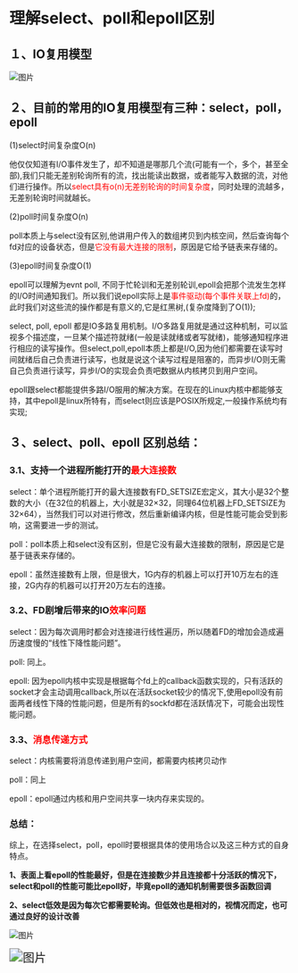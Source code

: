 # 理解select、poll和epoll区别

## １、IO复用模型

![图片](https://static.dingtalk.com/media/lALPDiQ3KR9S0PHNApTNA5Q_916_660.png_620x10000q90g.jpg?auth_bizType=IM&auth_bizEntity=%7B%22cid%22%3A%22627064533%3A627064533%22%2C%22msgId%22%3A%223484896791903%22%7D&bizType=im&open_id=627064533)

## ２、目前的常用的IO复用模型有三种：select，poll，epoll

(1)select时间复杂度O(n)

他仅仅知道有I/O事件发生了，却不知道是哪那几个流(可能有一个，多个，甚至全部),我们只能无差别轮询所有的流，找出能读出数据，或者能写入数据的流，对他们进行操作。所以<font color = red>select具有o(n)无差别轮询的时间复杂度</font>，同时处理的流越多，无差别轮询时间就越长。

(2)poll时间复杂度O(n)

poll本质上与select没有区别,他讲用户传入的数组拷贝到内核空间，然后查询每个fd对应的设备状态，但是<font color = red>它没有最大连接的限制</font>，原因是它给予链表来存储的。

(3)epoll时间复杂度O(1)

epoll可以理解为evnt poll, 不同于忙轮训和无差别轮训,epoll会把那个流发生怎样的I/O时间通知我们。所以我们说epoll实际上是<font color = red>事件驱动(每个事件关联上fd)</font>的，此时我们对这些流的操作都是有意义的,它是红黑树,(复杂度降到了O(1));



select, poll, epoll 都是IO多路复用机制。I/O多路复用就是通过这种机制，可以监视多个描述度，一旦某个描述符就绪(一般是读就绪或者写就绪)，能够通知程序进行相应的读写操作。但select,poll,epoll本质上都是I/O,因为他们都需要在读写时间就绪后自己负责进行读写，也就是说这个读写过程是阻塞的，而异步I/O则无需自己负责进行读写，异步I/O的实现会负责吧数据从内核拷贝到用户空间。



epoll跟select都能提供多路I/O服用的解决方案。在现在的Linux内核中都能够支持，其中epoll是linux所特有，而select则应该是POSIX所规定,一般操作系统均有实现;



## ３、**select、poll、epoll 区别总结：**

### 3.1、支持一个进程所能打开的<font color = red>最大连接数</font>

select：单个进程所能打开的最大连接数有FD_SETSIZE宏定义，其大小是32个整数的大小（在32位的机器上，大小就是32×32，同理64位机器上FD_SETSIZE为32×64），当然我们可以对进行修改，然后重新编译内核，但是性能可能会受到影响，这需要进一步的测试。

poll：poll本质上和select没有区别，但是它没有最大连接数的限制，原因是它是基于链表来存储的。

epoll：虽然连接数有上限，但是很大，1G内存的机器上可以打开10万左右的连接，2G内存的机器可以打开20万左右的连接。

### 3.2、FD剧增后带来的IO<font color = red>效率问题</font>

select：因为每次调用时都会对连接进行线性遍历，所以随着FD的增加会造成遍历速度慢的“线性下降性能问题”。

poll:	同上。

epoll:	因为epoll内核中实现是根据每个fd上的callback函数实现的，只有活跃的socket才会主动调用callback,所以在活跃socket较少的情况下,使用epoll没有前面两者线性下降的性能问题，但是所有的sockfd都在活跃情况下，可能会出现性能问题。

### 3.3、<font color = red>消息传递方式</font>

select：内核需要将消息传递到用户空间，都需要内核拷贝动作

poll：同上

epoll：epoll通过内核和用户空间共享一块内存来实现的。

### **总结：**

综上，在选择select，poll，epoll时要根据具体的使用场合以及这三种方式的自身特点。

**1、表面上看epoll的性能最好，但是在连接数少并且连接都十分活跃的情况下，select和poll的性能可能比epoll好，毕竟epoll的通知机制需要很多函数回调**

**2、select低效是因为每次它都需要轮询。但低效也是相对的，视情况而定，也可通过良好的设计改善** 

![图片](https://static.dingtalk.com/media/lALPDhJzr-nhBnbNApPNA8U_965_659.png_620x10000q90g.jpg?auth_bizType=IM&auth_bizEntity=%7B%22cid%22%3A%22627064533%3A627064533%22%2C%22msgId%22%3A%223485696508656%22%7D&bizType=im&open_id=627064533)

<img src="https://static.dingtalk.com/media/lALPDiCpqpJJGZLNAY7NA84_974_398.png_620x10000q90g.jpg?auth_bizType=IM&amp;auth_bizEntity=%7B%22cid%22%3A%22627064533%3A627064533%22%2C%22msgId%22%3A%223505296142785%22%7D&amp;bizType=im&amp;open_id=627064533" alt="图片" style="zoom:150%;" />

